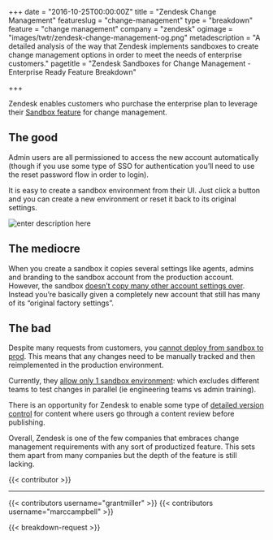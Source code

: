 +++
date = "2016-10-25T00:00:00Z"
title = "Zendesk Change Management"
featureslug = "change-management"
type = "breakdown"
feature = "change management"
company = "zendesk"
ogimage = "images/twtr/zendesk-change-management-og.png"
metadescription = "A detailed analysis of the way that Zendesk implements sandboxes to create change management options in order to meet the needs of enterprise customers."
pagetitle = "Zendesk Sandboxes for Change Management - Enterprise Ready Feature Breakdown"

+++

Zendesk enables customers who purchase the enterprise plan to leverage their [Sandbox feature](https://support.zendesk.com/hc/en-us/articles/203661826-Testing-changes-in-your-sandbox-Enterprise-) for change management.

## The good
Admin users are all permissioned to access the new account automatically (though if you use some type of SSO for authentication you’ll need to use the reset password flow in order to login).

It is easy to create a sandbox environment from their UI. Just click a button and you can create a new environment or reset it back to its original settings.

![enter description here](https://i.imgur.com/hygO9YT.png)

## The mediocre
When you create a sandbox it copies several settings like agents, admins and branding to the sandbox account from the production account. However, the sandbox [doesn’t copy many other account settings over](https://support.zendesk.com/hc/en-us/community/posts/203423356-Replicating-your-config-on-your-sandbox). Instead you’re basically given a completely new account that still has many of its “original factory settings”.

## The bad
Despite many requests from customers, you [cannot deploy from sandbox to prod](https://support.zendesk.com/hc/en-us/community/posts/203424766-Deploy-from-Sandbox-to-Production). This means that any changes need to be manually tracked and then reimplemented in the production environment.

Currently, they [allow only 1 sandbox environment](https://support.zendesk.com/hc/en-us/community/posts/203451436-Allow-Multiple-Sandbox-Environments): which excludes different teams to test changes in parallel (ie engineering teams vs admin training).

There is an opportunity for Zendesk to enable some type of [detailed version control](https://support.zendesk.com/hc/en-us/community/posts/203444426-Help-Center-Version-Control) for content where users go through a content review before publishing.

Overall, Zendesk is one of the few companies that embraces change management requirements with any sort of productized feature. This sets them apart from many companies but the depth of the feature is still lacking.

{{< contributor >}}

----
{{< contributors username="grantmiller" >}}
{{< contributors username="marccampbell" >}}

{{< breakdown-request >}}
